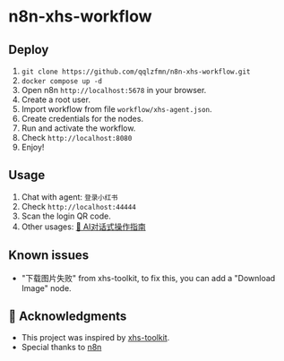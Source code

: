 # n8n-xhs-workflow

## Deploy
1. `git clone https://github.com/qqlzfmn/n8n-xhs-workflow.git`
2. `docker compose up -d`
3. Open n8n `http://localhost:5678` in your browser.
4. Create a root user.
4. Import workflow from file `workflow/xhs-agent.json`.
5. Create credentials for the nodes.
6. Run and activate the workflow.
7. Check `http://localhost:8080`
8. Enjoy!

## Usage
1. Chat with agent: `登录小红书`
2. Check `http://localhost:44444`
3. Scan the login QR code.
4. Other usages: [💬 AI对话式操作指南](https://github.com/aki66938/xhs-toolkit?tab=readme-ov-file#-ai%E5%AF%B9%E8%AF%9D%E5%BC%8F%E6%93%8D%E4%BD%9C%E6%8C%87%E5%8D%97)

## Known issues
- "下载图片失败" from xhs-toolkit, to fix this, you can add a "Download Image" node.

## 🙏 Acknowledgments
- This project was inspired by [xhs-toolkit](https://github.com/aki66938/xhs-toolkit).
- Special thanks to [n8n](https://github.com/n8n-io/n8n)

